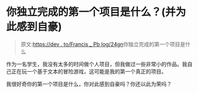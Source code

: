 # 你独立完成的第一个项目是什么？(并为此感到自豪)

> 原文:[https://dev . to/Francis _ Pb log/24gn](https://dev.to/francis_pblog/what-was-the-first-project-you-completed-on-your-own-and-felt-proud-of-24gn)你独立完成的第一个项目是什么

作为一名学生，我没有太多的时间做个人项目，但我做过一些非常小的作品。我自己正在玩一个基于文本的冒险游戏，这可能是我的第一个真正的项目。

我很好奇你的第一个项目是什么，你对此感到自豪吗？你还以此为荣吗？
